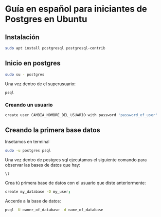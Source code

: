 # Guía en español para iniciantes de Postgres en Ubuntu 

## Instalación

```bash
sudo apt install postgresql postgresql-contrib
```

## Inicio en postgres

```bash
sudo su - postgres
```

Una vez dentro de el superusuario: 

```bash
psql
```

### Creando un usuario 

```bash
create user CAMBIA_NOMBRE_DEL_USUARIO with password 'password_of_user'
```

## Creando la primera base datos

Insetamos en terminal 

```bash
sudo -u postgres psql
```

Una vez dentro de postgres sql ejecutamos el siguiente comando para observar las bases de datos que hay: 

```psql
\l
```

Crea tú primera base de datos con el usuario que diste anteriormente:
```bash
create my_database -O my_user;
```

Accerde a la base de datos: 

```bash
psql -U owner_of_database -d name_of_database
```




